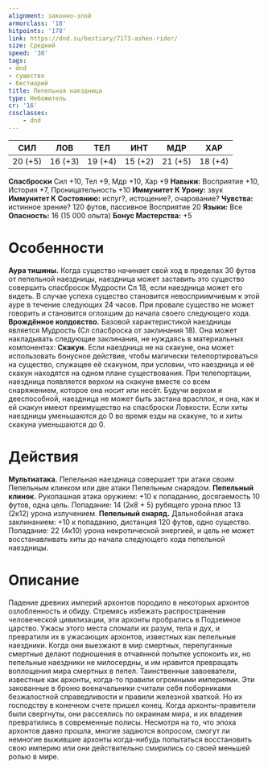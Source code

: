 ```yaml
---
alignment: законно-злой
armorclass: '18'
hitpoints: '178'
link: https://dnd.su/bestiary/7173-ashen-rider/
size: Средний
speed: '30'
tags:
- dnd
- существо
- бестиарий
title: Пепельная наездница
type: Небожитель
cr: '16'
cssclasses:
    - dnd
---
```



| СИЛ | ЛОВ | ТЕЛ | ИНТ | МДР | ХАР |
|---|---|---|---|---|---|
| 20 (+5) | 16 (+3) | 19 (+4) | 15 (+2) | 21 (+5) | 18 (+4) |
**Спасброски** Сил +10, Тел +9, Мдр +10, Хар +9
**Навыки:** Восприятие +10, История +7, Проницательность +10
**Иммунитет К Урону:** звук
**Иммунитет К Состоянию:** испуг?, истощение?, очарование?
**Чувства:** истинное зрение? 120 футов, пассивное Восприятие 20
**Языки:** Все
**Опасность:** 16 (15 000 опыта)
**Бонус Мастерства:** +5


# Особенности
**Аура тишины.** Когда существо начинает свой ход в пределах 30 футов от пепельной наездницы, наездница может заставить это существо совершить спасбросок Мудрости Сл 18, если наездница может его видеть. В случае успеха существо становится невосприимчивым к этой ауре в течение следующих 24 часов. При провале существо не может говорить и становится оглохшим до начала своего следующего хода.
**Врождённое колдовство.** Базовой характеристикой наездницы является Мудрость (Сл спасброска от заклинания 18). Она может накладывать следующие заклинания, не нуждаясь в материальных компонентах:
**Скакун.** Если наездница не на скакуне, она может использовать бонусное действие, чтобы магически телепортироваться на существо, служащее её скакуном, при условии, что наездница и её скакун находятся на одном плане существования. При телепортации, наездница появляется верхом на скакуне вместе со всем снаряжением, которое она носит или несёт. Будучи верхом и дееспособной, наездница не может быть застана врасплох, и она, как и ей скакун имеют преимущество на спасброски Ловкости. Если хиты наездницы уменьшаются до 0 во время езды на скакуне, то и хиты скакуна уменьшаются до 0.


# Действия
**Мультиатака.** Пепельная наездница совершает три атаки своим Пепельным клинком или две атаки Пепельным снарядом.
**Пепельный клинок.** Рукопашная атака оружием: +10 к попаданию, досягаемость 10 футов, одна цель. Попадание: 14 (2к8 + 5) рубящего урона плюс 13 (2к12) урона излучением.
**Пепельный снаряд.** Дальнобойная атака заклинанием: +10 к попаданию, дистанция 120 футов, одно существо. Попадание: 22 (4к10) урона некротической энергией, и цель не может восстанавливать хиты до начала следующего хода пепельной наездницы.


# Описание
Падение древних империй архонтов породило в некоторых архонтов озлобленность и обиду. Стремясь избежать распространения человеческой цивилизации, эти архонты пробрались в Подземное царство. Ужасы этого места сломали их разум, тела и дух, и превратили их в ужасающих архонтов, известных как пепельные наездники. Когда они выезжают в мир смертных, перепуганные смертные делают подношения в отчаянной попытке успокоить их, но пепельные наездники не милосердны, и им нравится превращать воплощения мира смертных в пепел. Таинственные завоеватели, известные как архонты, когда-то правили огромными империями. Эти закованные в броню военачальники считали себя поборниками безжалостной справедливости и правили железной хваткой. Но их господству в конечном счете пришел конец. Когда архонты-правители были свергнуты, они рассеялись по окраинам мира, и их владения превратились в современные полисы. Несмотря на то, что эпоха архонтов давно прошла, многие задаются вопросом, смогут ли немногие выжившие архонты когда-нибудь попытаться восстановить свою империю или они действительно смирились со своей меньшей ролью в мире.